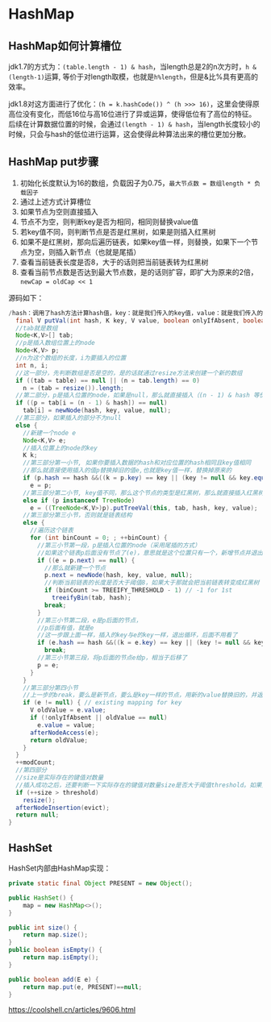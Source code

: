 # HashMap

## HashMap如何计算槽位

jdk1.7的方式为：`(table.length - 1) & hash`，当length总是2的n次方时，`h & (length-1)`运算, 等价于对length取模，也就是`h%length`，但是&比%具有更高的效率。

jdk1.8对这方面进行了优化：`(h = k.hashCode()) ^ (h >>> 16)`，这里会使得原高位没有变化，而低16位与高16位进行了异或运算，使得低位有了高位的特征。后续在计算数据位置的时候，会通过`(length - 1) & hash`，当length长度较小的时候，只会与hash的低位进行运算，这会使得此种算法出来的槽位更加分散。

## HashMap put步骤

1. 初始化长度默认为16的数组，负载因子为0.75，`最大节点数 = 数组length * 负载因子`
2. 通过上述方式计算槽位
3. 如果节点为空则直接插入
4. 节点不为空，则判断key是否为相同，相同则替换value值
5. 若key值不同，则判断节点是否是红黑树，如果是则插入红黑树
6. 如果不是红黑树，那向后遍历链表，如果key值一样，则替换，如果下一个节点为空，则插入新节点（也就是尾插）
7. 查看当前链表长度是否8，大于的话则把当前链表转为红黑树
8. 查看当前节点数是否达到最大节点数，是的话则扩容，即扩大为原来的2倍，`newCap = oldCap << 1`

源码如下：

```java
/hash：调用了hash方法计算hash值，key：就是我们传入的key值，value：就是我们传入的value值，onlyIfAbsent：也就是当键相同时，不修改已存在的值
  final V putVal(int hash, K key, V value, boolean onlyIfAbsent, boolean evict) {
  //tab就是数组
  Node<K,V>[] tab; 
  //p是插入数组位置上的node
  Node<K,V> p; 
  //n为这个数组的长度，i为要插入的位置
  int n, i;
  //这一部分，先判断数组是否是空的，是的话就通过resize方法来创建一个新的数组
  if ((tab = table) == null || (n = tab.length) == 0)
    n = (tab = resize()).length;
  //第二部分，p是插入位置的node，如果是null，那么就直接插入（(n - 1) & hash 等价取模）
  if ((p = tab[i = (n - 1) & hash]) == null)
    tab[i] = newNode(hash, key, value, null);
  //第三部分，如果插入的部分不为null
  else {
    //新建一个node e
    Node<K,V> e; 
    //插入位置上的node的key
    K k;
    //第三部分第一小节, 如果你要插入数据的hash和对应位置的hash相同且key值相同
    //那么就直接使用插入的值p替换掉旧的值e,也就是key值一样，替换掉原来的
    if (p.hash == hash &&((k = p.key) == key || (key != null && key.equals(k))))
      e = p;
    //第三部分第二小节, key值不同，那么这个节点的类型是红黑树，那么就直接插入红黑树
    else if (p instanceof TreeNode)
      e = ((TreeNode<K,V>)p).putTreeVal(this, tab, hash, key, value);
    //第三部分第三小节，否则就是链表结构
    else {
      //遍历这个链表
      for (int binCount = 0; ; ++binCount) {     		
        //第三小节第一段，p是插入位置的node（采用尾插的方式）
        //如果这个链表p后面没有节点了(e)，意思就是这个位置只有一个，新增节点并退出循环
        if ((e = p.next) == null) {
          //那么就新建一个节点
          p.next = newNode(hash, key, value, null);
          //判断当前链表的长度是否大于阈值8，如果大于那就会把当前链表转变成红黑树
          if (binCount >= TREEIFY_THRESHOLD - 1) // -1 for 1st
            treeifyBin(tab, hash);
          break;
        }
        //第三小节第二段，e是p后面的节点，
        //p后面有值，就是e
        //这一步跟上面一样，插入的key与e的key一样，退出循环，后面不用看了
        if (e.hash == hash &&((k = e.key) == key || (key != null && key.equals(k))))
          break;
        //第三小节第三段，将p后面的节点e给p，相当于后移了
        p = e;
      }
    }
    //第三部分第四小节
    //上一步的break，要么是新节点，要么是key一样的节点，用新的value替换旧的，并返回value
    if (e != null) { // existing mapping for key
      V oldValue = e.value;
      if (!onlyIfAbsent || oldValue == null)
        e.value = value;
      afterNodeAccess(e);
      return oldValue;
    }
  }
  ++modCount;
  //第四部分
  //size是实际存在的键值对数量
  //插入成功之后，还要判断一下实际存在的键值对数量size是否大于阈值threshold。如果大于那就开始扩容了
  if (++size > threshold)
    resize();
  afterNodeInsertion(evict);
  return null;
}
```

## HashSet

HashSet内部由HashMap实现：

```java
private static final Object PRESENT = new Object();

public HashSet() {
    map = new HashMap<>();
}

public int size() {
    return map.size();
}
public boolean isEmpty() {
    return map.isEmpty();
}

public boolean add(E e) {
    return map.put(e, PRESENT)==null;
}
```

https://coolshell.cn/articles/9606.html